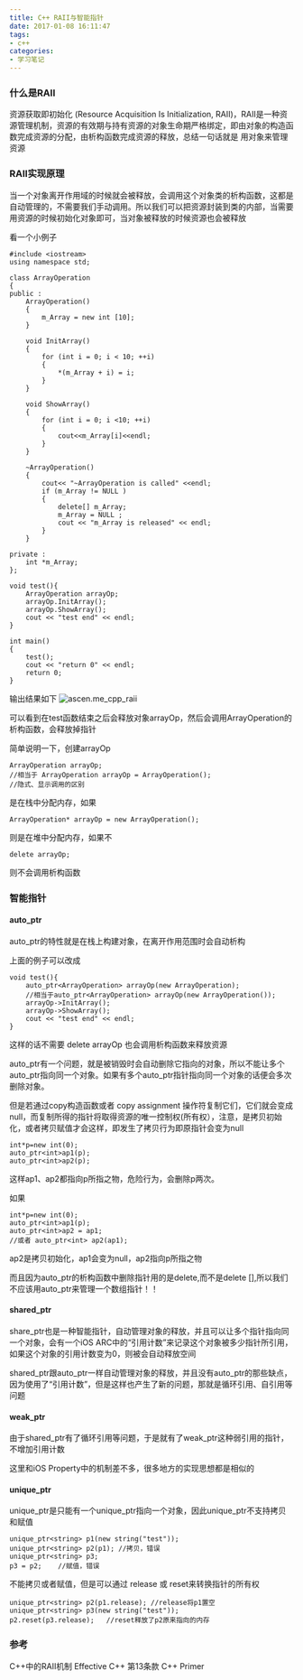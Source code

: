 ```yaml
---
title: C++ RAII与智能指针
date: 2017-01-08 16:11:47
tags:
- c++
categories:
- 学习笔记
---
```


### 什么是RAII
资源获取即初始化 (Resource Acquisition Is Initialization, RAII)，RAII是一种资源管理机制，资源的有效期与持有资源的对象生命期严格绑定，即由对象的构造函数完成资源的分配，由析构函数完成资源的释放，总结一句话就是 用对象来管理资源

### RAII实现原理
当一个对象离开作用域的时候就会被释放，会调用这个对象类的析构函数，这都是自动管理的，不需要我们手动调用。所以我们可以把资源封装到类的内部，当需要用资源的时候初始化对象即可，当对象被释放的时候资源也会被释放

看一个小例子

```
#include <iostream>
using namespace std;

class ArrayOperation
{
public :
    ArrayOperation()
    {
        m_Array = new int [10];
    }

    void InitArray()
    {
        for (int i = 0; i < 10; ++i)
        {
            *(m_Array + i) = i;
        }
    }

    void ShowArray()
    {
        for (int i = 0; i <10; ++i)
        {
            cout<<m_Array[i]<<endl;
        }
    }

    ~ArrayOperation()
    {
        cout<< "~ArrayOperation is called" <<endl;
        if (m_Array != NULL )
        {
            delete[] m_Array;
            m_Array = NULL ;
            cout << "m_Array is released" << endl;
        }
    }

private :
    int *m_Array;
};

void test(){
    ArrayOperation arrayOp;
    arrayOp.InitArray();
    arrayOp.ShowArray();
    cout << "test end" << endl;
}

int main()
{
    test();
    cout << "return 0" << endl;
    return 0;
}
```

输出结果如下
![ascen.me_cpp_raii](http://7xsnb0.com1.z0.glb.clouddn.com/2017-01-06-214110.jpg)

可以看到在test函数结束之后会释放对象arrayOp，然后会调用ArrayOperation的析构函数，会释放掉指针

简单说明一下，创建arrayOp

```
ArrayOperation arrayOp;
//相当于 ArrayOperation arrayOp = ArrayOperation();
//隐式、显示调用的区别
```
是在栈中分配内存，如果

```
ArrayOperation* arrayOp = new ArrayOperation();
```
则是在堆中分配内存，如果不

```
delete arrayOp;
```
则不会调用析构函数

### 智能指针 

#### auto_ptr

auto_ptr的特性就是在栈上构建对象，在离开作用范围时会自动析构

上面的例子可以改成

```
void test(){
	auto_ptr<ArrayOperation> arrayOp(new ArrayOperation);
	//相当于auto_ptr<ArrayOperation> arrayOp(new ArrayOperation());
	arrayOp->InitArray();
	arrayOp->ShowArray();
	cout << "test end" << endl;
}
```
这样的话不需要 delete arrayOp 也会调用析构函数来释放资源

auto_ptr有一个问题，就是被销毁时会自动删除它指向的对象，所以不能让多个auto_ptr指向同一个对象。如果有多个auto_ptr指针指向同一个对象的话便会多次删除对象。

但是若通过copy构造函数或者 copy assignment 操作符复制它们，它们就会变成null，而复制所得的指针将取得资源的唯一控制权(所有权），注意，是拷贝初始化，或者拷贝赋值才会这样，即发生了拷贝行为即原指针会变为null

```
int*p=new int(0);
auto_ptr<int>ap1(p);
auto_ptr<int>ap2(p);
```
这样ap1、ap2都指向p所指之物，危险行为，会删除p两次。

如果

```
int*p=new int(0);
auto_ptr<int>ap1(p);
auto_ptr<int>ap2 = ap1;
//或者 auto_ptr<int> ap2(ap1);
```
ap2是拷贝初始化，ap1会变为null，ap2指向p所指之物

而且因为auto_ptr的析构函数中删除指针用的是delete,而不是delete [],所以我们不应该用auto_ptr来管理一个数组指针！！

#### shared_ptr
share_ptr也是一种智能指针，自动管理对象的释放，并且可以让多个指针指向同一个对象，会有一个iOS ARC中的“引用计数”来记录这个对象被多少指针所引用，如果这个对象的引用计数变为0，则被会自动释放空间

shared_ptr跟auto_ptr一样自动管理对象的释放，并且没有auto_ptr的那些缺点，因为使用了“引用计数”，但是这样也产生了新的问题，那就是循环引用、自引用等问题

#### weak_ptr
由于shared_ptr有了循环引用等问题，于是就有了weak_ptr这种弱引用的指针，不增加引用计数

这里和iOS Property中的机制差不多，很多地方的实现思想都是相似的

#### unique_ptr
unique_ptr是只能有一个unique_ptr指向一个对象，因此unique_ptr不支持拷贝和赋值

```
unique_ptr<string> p1(new string("test"));
unique_ptr<string> p2(p1); //拷贝，错误
unique_ptr<string> p3;
p3 = p2;	//赋值，错误
```
不能拷贝或者赋值，但是可以通过 release 或 reset来转换指针的所有权

```
unique_ptr<string> p2(p1.release); //release将p1置空
unique_ptr<string> p3(new string("test"));
p2.reset(p3.release);	//reset释放了p2原来指向的内存
```

### 参考
C++中的RAII机制
Effective C++ 第13条款
C++ Primer

